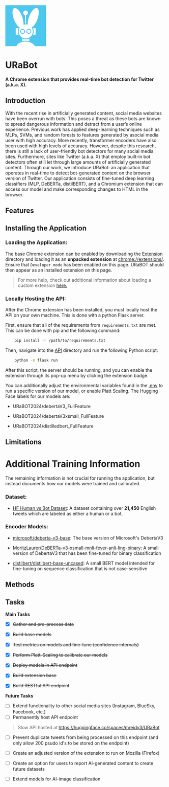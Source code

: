 
<img src="Extension/icons/icon128.png" />


# URaBot



**A Chrome extension that provides real-time bot detection for Twitter (a.k.a. X).**



## Introduction

With the recent rise in artificially generated content, social media websites have been overrun with bots. This poses
a threat as these bots are known to spread dangerous information and detract from a user’s online experience. Previous 
work has applied deep-learning techniques such as MLPs, SVMs, and random forests to features generated by asocial media 
user with high accuracy. More recently, transformer encoders have also been used with high levels of accuracy. However,
despite this research, there is still a lack of user-friendly bot detectors for many social media sites. Furthermore,
sites like Twitter (a.k.a. X) that employ built-in bot detectors often still let through large amounts
of artificially generated content. Through our work, we introduce URaBot: an application that operates in real-time
to detect bot-generated content on the browser version of Twitter. Our application consists of fine-tuned deep learning 
classifiers (MLP, DeBERTa, distilBERT), and a Chromium extension that can access our model and make corresponding changes to 
HTML in the browser.


## Features


## Installing the Application

### Loading the Application:
The base Chrome extension can be enabled by downloading the [Extension](Extension) directory and loading it as an **unpacked extension** at [<nobr>chrome://extensions/</nobr>](chrome://extensions/). Ensure that `Developer mode` has been enabled on this page. URaBOT should then appear as an installed extension on this page.

> For more help, check out additional information about loading a custom extension [here.](https://knowledge.workspace.google.com/kb/load-unpacked-extensions-000005962)


### Locally Hosting the API:

After the Chrome extension has been installed, you must locally host the API on your own machine. This is done with a python Flask server.

First, ensure that all of the requirements from `requirements.txt` are met. This can be done with pip and the following command:
```bash
    pip install -r /path/to/requirements.txt
```

Then, navigate into the [API](API) directory and run the following Python script:
```bash
    python -m flask run
```


After this script, the server should be running, and you can enable the extension through its pop-up menu by clicking the extension badge.

You can additionally adjust the environmental variables found in the [.env](API/.env) to run a specific version of our model, or enable Platt Scaling. The Hugging Face labels for our models are:

- URaBOT2024/debertaV3_FullFeature

- URaBOT2024/debertaV3xsmall_FullFeature

- URaBOT2024/distilledbert_FullFeature

## Limitations



# Additional Training Information

The remaining information is not crucial for running the application, but instead documents how our models were trained and calibrated.

### Dataset:

- [HF Human vs Bot Dataset](https://huggingface.co/datasets/airt-ml/twitter-human-bots): A dataset containing over **21,450** English tweets which are labeled as either a human or a bot.

### Encoder Models:

- [microsoft/deberta-v3-base](https://huggingface.co/microsoft/deberta-v3-base): The base version of Microsoft's DebertaV3

- [MoritzLaurer/DeBERTa-v3-xsmall-mnli-fever-anli-ling-binary](https://huggingface.co/MoritzLaurer/DeBERTa-v3-xsmall-mnli-fever-anli-ling-binary): A small version of DebertaV3 that has been fine-tuned for binary classification

- [distilbert/distilbert-base-uncased](https://huggingface.co/distilbert/distilbert-base-uncased): A small BERT model intended for fine-tuning on sequence classification that is not case-sensitive

## Methods

## Tasks
**Main Tasks**
- [x] ~~Gather and pre-process data~~
- [x] ~~Build base models~~
- [x] ~~Test metrics on models and fine-tune (confidence intervals)~~
- [x] ~~Perform Platt-Scaling to calibrate our models~~
- [x] ~~Deploy models in API endpoint~~
- [x] ~~Build extension base~~
- [x] ~~Build RESTful API endpoint~~


**Future Tasks**
- [ ] Extend functionality to other social media sites (Instagram, BlueSky, Facebook, etc.)
- [ ] Permanently host API endpoint

> Slow API hosted at https://huggingface.co/spaces/mreidy3/URaBot
- [ ] Prevent duplicate tweets from being processed on this endpoint (and only allow 200 psudo id's to be stored on the endpoint)

- [ ] Create an adjusted version of the extension to run on Mozilla (Firefox)
- [ ] Create an option for users to report AI-generated content to create future datasets
- [ ] Extend models for AI-image classification


